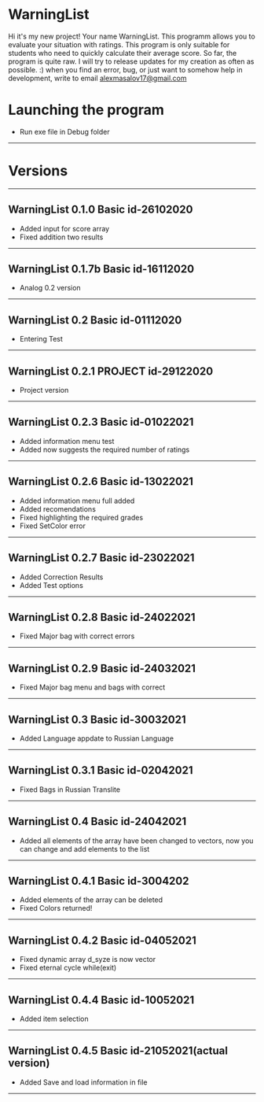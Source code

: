 # WarningList

Hi it's my new project! Your name WarningList. 
This programm allows you to evaluate your situation with ratings. 
This program is only suitable for students who need to quickly calculate their average score. So far, the program is quite raw. 
I will try to release updates for my creation as often as possible. :)
when you find an error, bug, or just want to somehow help in development, write to email <alexmasalov17@gmail.com>

# Launching the program

* Run exe file in Debug folder 
-------------------------------
# Versions
----------------------------------
WarningList 0.1.0 Basic id-26102020
----------------------------------
* Added input for score array
* Fixed addition two results 
----------------------------------
WarningList 0.1.7b Basic id-16112020
----------------------------------
* Analog 0.2 version
----------------------------------
WarningList 0.2 Basic id-01112020
----------------------------------
* Entering Test
----------------------------------
WarningList 0.2.1 PROJECT id-29122020
----------------------------------
* Project version
----------------------------------
WarningList 0.2.3 Basic id-01022021
----------------------------------
* Added information menu test
* Added now suggests the required number of ratings 
----------------------------------
WarningList 0.2.6 Basic id-13022021
----------------------------------
* Added information menu full added
* Added recomendations
* Fixed highlighting the required grades
* Fixed SetColor error 
----------------------------------
WarningList 0.2.7 Basic id-23022021
----------------------------------
* Added Correction Results
* Added Test options
----------------------------------
WarningList 0.2.8 Basic id-24022021
----------------------------------
* Fixed Major bag with correct errors 
----------------------------------
WarningList 0.2.9 Basic id-24032021
----------------------------------
* Fixed Major bag menu and bags with correct
----------------------------------
WarningList 0.3 Basic id-30032021
----------------------------------
* Added Language appdate to Russian Language
----------------------------------
WarningList 0.3.1 Basic id-02042021
----------------------------------
* Fixed Bags in Russian Translite
----------------------------------
WarningList 0.4 Basic id-24042021
----------------------------------
* Added all elements of the array have been changed to vectors, 
now you can change and add elements to the list 
----------------------------------
WarningList 0.4.1 Basic id-3004202
----------------------------------
* Added elements of the array can be deleted
* Fixed Colors returned!
----------------------------------
WarningList 0.4.2 Basic id-04052021
-----------------------------------
* Fixed dynamic array d_syze is now vector
* Fixed eternal cycle while(exit)
-----------------------------------
WarningList 0.4.4 Basic id-10052021
-----------------------------------
* Added item selection
-----------------------------------
WarningList 0.4.5 Basic id-21052021(actual version)
-----------------------------------
* Added Save and load information in file
-----------------------------------

